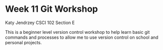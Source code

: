 # Week 11 Git Workshop
Katy Jendrzey
CSCI 102 Section E

This is a beginner level version control workshop to help learn basic git commands and processes to allow me to use version control on school and personal projects.
